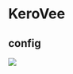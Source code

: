 # KeroVee



## config

<img src="http://www.qkstudio.cn/content/uploadfile/201911/fd331574058245.png"  />

